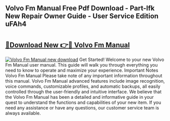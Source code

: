 ## Volvo Fm Manual Free Pdf Download - Part-lfk New Repair Owner Guide - User Service Edition uFAh4

# <h2><a href="http://cf1070.oget.top/?id=Volvo+Fm+Manual">🔗Download New 👉🔴 Volvo Fm Manual</a></h2>

[![Volvo Fm Manual new download](https://i.imgur.com/5g1atiW.png)](http://cf1070.oget.top/?id=Volvo+Fm+Manual)
Get Started! Welcome to your new Volvo Fm Manual user manual. This guide will walk you through everything you need to know to operate and maximize your experience. Important Notes Volvo Fm Manual Please take note of any important information throughout this manual. Volvo Fm Manual advanced features include image recognition, voice commands, customizable profiles, and automatic backups, all easily controlled through the user-friendly and intuitive interface. We believe that the Volvo Fm Manual has been a detailed and informative guide in your quest to understand the functions and capabilities of your new item. If you need any assistance or have any questions, our customer service team is always available.
